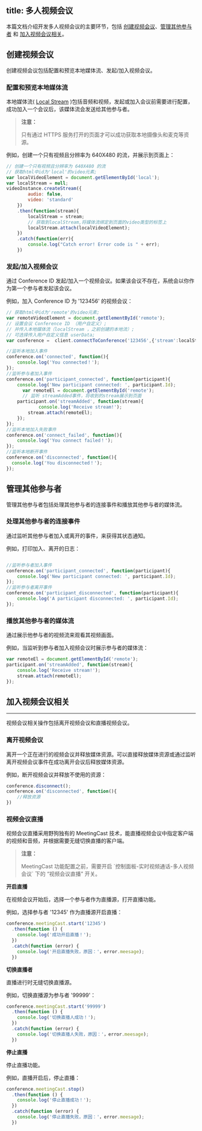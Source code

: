 title: 多人视频会议
---

本篇文档介绍开发多人视频会议的主要环节，包括 [创建视频会议](/guide/video/web/conference.html#创建视频会议)、[管理其他参与者](/guide/video/web/conference.html#管理其他参与者) 和 [加入视频会议相关](/guide/video/web/conference.html#加入视频会议相关)。

## 创建视频会议

创建视频会议包括配置和预览本地媒体流、发起/加入视频会议。

### 配置和预览本地媒体流

本地媒体流( [Local Stream](/guide/video/core.html#Local-Stream) )包括音频和视频，发起或加入会议前需要进行配置，成功加入一个会议后，该媒体流会发送给其他参与者。

<blockquote class="warning">
  <p><strong>注意：</strong></p>
  只有通过 HTTPS 服务打开的页面才可以成功获取本地摄像头和麦克等资源。
</blockquote>

例如，创建一个只有视频且分辨率为 640X480 的流，并展示到页面上：

```javascript
// 创建一个只有视频且分辨率为 640X480 的流
// 获取html中id为'local'的video元素;
var localVideoElement = document.getElementById('local');
var localStream = null;
videoInstance.createStream({
        audio: false,
        video: 'standard'
    })
    .then(function(stream){
        localStream = stream;
        // 获取到localStream,将媒体流绑定到页面的video类型的标签上
        localStream.attach(localVideoElement);
    })
    .catch(function(err){
        console.log("Catch error! Error code is " + err);
    })
```

### 发起/加入视频会议

通过 Conference ID 发起/加入一个视频会议。如果该会议不存在，系统会以你作为第一个参与者发起该会议。

例如，加入 Conference ID 为 '123456' 的视频会议：

```javascript
// 获取html中id为'remote'的video元素;
var remoteVideoElement = document.getElementById('remote');
// 设置会议 Conference ID （用户自定义）;
// 并传入本地媒体流（localStream ，之前创建的本地流）;
// 可选择传入用户自定义信息 userData;
var conference =  client.connectToConference('123456',{'stream':localStream,'userData':'somethings'});

//监听本地加入事件
conference.on('connected', function(){
    console.log('You connected！');
});
//监听参与者加入事件
conference.on('participant_connected', function(participant){
    console.log('New participant connected: ', participant.Id);
      var remoteEl = document.getElementById('remote');
      // 监听 streamAdded事件，将收到的stream展示到页面
    participant.on('streamAdded', function(stream){
            console.log('Receive stream!');
        stream.attach(remoteEl);
    });
});
//监听本地加入失败事件
conference.on('connect_failed', function(){
    console.log('You connect failed！');
});
//监听本地断开事件
conference.on('disconnected', function(){
  console.log('You disconnected！');
});

```

## 管理其他参与者

管理其他参与者包括处理其他参与者的连接事件和播放其他参与者的媒体流。

### 处理其他参与者的连接事件

通过监听其他参与者加入或离开的事件，来获得其状态通知。

例如，打印加入、离开的日志：

```javascript

//监听参与者加入事件
conference.on('participant_connected', function(participant){
    console.log('New participant connected: ', participant.Id);
});
//监听参与者离开事件
conference.on('participant_disconnected', function(participant){
    console.log('A participant disconnected: ', participant.Id);
});
```

### 播放其他参与者的媒体流

通过展示他参与者的视频流来观看其视频画面。

例如，当监听到参与者加入视频会议时展示参与者的媒体流：

```javascript
var remoteEl = document.getElementById('remote');
participant.on('streamAdded', function(stream){
    console.log('Receive stream!');
    stream.attach(remoteEl);
});
```

## 加入视频会议相关
---

视频会议相关操作包括离开视频会议和直播视频会议。

### 离开视频会议

离开一个正在进行的视频会议并释放媒体资源。可以直接释放媒体资源或通过监听离开视频会议事件在成功离开会议后释放媒体资源。

例如，断开视频会议并释放不使用的资源：

```javascript
conference.disconnect();
conference.on('disconnected', function(){
    //释放资源
})
```

### 视频会议直播

视频会议直播采用野狗独有的 MeetingCast 技术，能直播视频会议中指定客户端的视频和音频，并根据需要无缝切换直播的客户端。


<blockquote class="warning">
  <p><strong>注意：</strong></p>
  MeetingCast 功能配置之前，需要开启 `控制面板-实时视频通话-多人视频会议` 下的 “视频会议直播” 开关。
</blockquote>

**开启直播**

在视频会议开始后，选择一个参与者作为直播源，打开直播功能。

例如，选择参与者 '12345' 作为直播源开启直播：
```js
conference.meetingCast.start('12345')
  .then(function () {
    console.log('成功开启直播！');
  })
  .catch(function (error) {
    console.log('开启直播失败，原因：'，error.meesage);
  })
```

**切换直播者**

直播进行时无缝切换直播源。

例如，切换直播源为参与者 '99999'：

```js
conference.meetingCast.start('99999')
  .then(function () {
    console.log('切换直播人成功！');
  })
  .catch(function (error) {
    console.log('切换直播人失败，原因：'，error.meesage);
  })
```

**停止直播**

停止直播功能。

例如，直播开启后，停止直播：
```js
conference.meetingCast.stop()
  .then(function () {
    console.log('停止直播成功！');
  })
  .catch(function (error) {
    console.log('停止直播失败，原因：'，error.meesage);
  })
```

